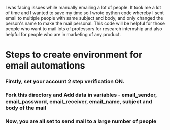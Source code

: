 I was facing issues while manually emailing a lot of people. It took me a lot of time and I wanted to save my time so I wrote python code whereby I sent email to multiple people with same subject and body, and only changed the person's name to make the mail personal.
This code will be helpful for those people who want to mail lots of professors for research internship and also helpful for people who are in marketing of any product.

# Steps to create environment for email automations

### Firstly, set your account 2 step verification ON.

### Fork this directory and Add data in variables - email_sender, email_password, email_receiver, email_name, subject and body of the mail

### Now, you are all set to send mail to a large number of people

